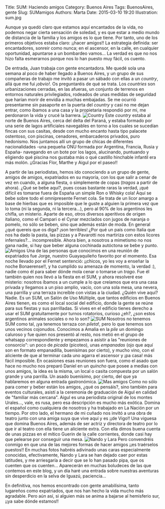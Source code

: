Title: SUM: Haciendo amigos 
Category: Buenos Aires
Tags: BuenosAires, gente
Slug: SUMamigos
Authors: Marta
Date: 2015-03-10 19:20
Illustration: sum.jpg


Aunque ya quedó claro que estamos aquí encantados de la vida, no podemos negar cierta sensación de soledad, y es que estar a medio mundo de distancia de la familia y los amigos es lo que tiene. Por tanto, uno de los primeros objetivos estaba claro: ¡¡hacer amigos!! La estrategia definida: ser encantadores, sonreir como nunca; en el ascensor, en la calle, en cualquier oportunidad, apuntarse a un bombardeo vamos... La verdad es que no nos hizo falta esmerarnos porque nos lo han puesto muy fácil, os cuento.

De entrada, Juan trabaja con gente encantadora. Me quedé sola una semana al poco de haber llegado a Buenos Aires, y un grupo de sus compañeras de trabajo me invitó a pasar un sábado con ellas a un _country_, allá que me fui _¡obvio!_. Os preguntaréis de qué se trata. Los _countries_ son urbanizaciones cerradas, en las afueras, un conjunto de terrenos en entornos naturales privilegiados, rodeados de unas medidas de seguridad que harían morir de envidia a muchas embajadas. Se me ocurrió presentarme sin pasaporte en la puerta del _country_ y casi no me dejan entrar, como íbamos a una casa y la propietaria respondió por mi, me perdonaron la vida y crucé la barrera. 
![Country]({filename}/images/collage-santabarbara.jpg)
Este _country_ estaba al norte de Buenos Aires, cerca del delta del Paraná, y estaba formado por una serie de lagos artificiales navegables en torno a los cuales se sucedían fincas con sus casitas, desde con mucho encanto hasta tipo palacete ostentoso, con piscinas, cenadores, embarcaderos privados, puro hedonismo. Nos juntamos allí un grupo de chicas de diferentes nacionalidades -una pequeña ONU formada por Argentina, Francia, Rusia y España- navegando en un bote por los lagos, alucinando, puntuando y eligiendo qué piscina nos gustaba más o qué castillo hinchable infantil era más molón. ¡¡Gracias Flor, Marthe y Aigul por el paseo!! 

A partir de las periodistas, hemos ido conociendo a un grupo de gente, amigos de amigos, expatriados en su mayoría, con los que salir a cenar de vez en cuando, a alguna fiesta, o simplemente de copas (_tragos_ a partir de ahora). ¿Qué se bebe aquí?, pues cosas bastante raras la verdad, ¡qué difícil es tomarse fuera de España un simple Ron o Whisky cola! Aquí se bebe sobre todo el omnipresente Fernet cola. Se trata de un licor amargo a base de hierbas que es imposible que le guste a alguien la primera vez que lo toma (ni la segunda, ni la tercera...), pero al 90% de los argentinos les chifla, un misterio. Aparte de eso, otros diversos aperitivos de origen italiano, como el Campari o el Cynar mezclados con jugos de naranja o pomelo, no sólo se beben, sino que además están de moda. En general ¿qué quereis que os diga? ¡son terribles! ¿Por qué un país como Italia que nos ha dado la pasta, las pizzas y a Pavarotti nos martiriza con estos licores infernales?... incompresible. Ahora bien, a nosotros a mimetismo no nos gana nadie, si hay que beber alguna cochinada autóctona se bebe y punto.
![Amigos]({filename}/images/collage-amigos.jpg)
Una de las personas que conocimos en una reunión de expatriados fue Jorge, nuestro Guayaquileño favorito por el momento. Esa noche llevado por el Fernet sentenció: ¡¡chicos, yo les voy a enseñar la noche Bonaerense!!, y ha cumplido su amenaza de momento, la verdad :), nadie como él para saber dónde mola cenar o tomarse un _trago_. Fue él también quien nos llevó a la fiesta en el SUM, y ahora resolveré ese misterio: nosotros íbamos a un cumple a lo que creíamos que era una casa privada y llegamos a un piso amplio, vacío, con una sola mesa, una nevera, una parrilla y una terraza increíble con vistas a la ciudad. ¿Quién vive aquí? Nadie. Es un SUM, un Salón de Uso Múltiple, que tantos edificios en Buenos Aires tienen, es como el local social del edificio, donde la gente se reúne para sus fiestas y sus parrilladas. Si vives en el edificio tienes derecho a usar el SUM gratuitamente por turnos rotatorios, curioso ¿eh?, ¿son estos argentinos animales sociales o no lo son? 
![SUM]({filename}/images/collage-sum.jpg)
Nosotros no tenemos SUM como tal, ¡ya tenemos terraza con _pileta_!, pero lo que tenemos son unos vecinos cojonudos. Conocimos a Amalia en la _pile_ un domingo caluroso y fue quien nos presentó al resto, nos metió en el grupo de whatsapp correspondiente y empezamos a asistir a las "reuniones de consorcio": un poco de _picada_ (picoteo), unas _empanadas_ (ojo que aquí son en formato empanadilla, buenísimas por cierto), y mucho vino, con el aliciente de que al terminar cada uno agarra el ascensor y ¡pa casa! más fácil imposible. En ocasiones esas reuniones son fuera, como el asado que hace no mucho nos preparó Daniel en un _quincho_ que posee a medias con unos amigos, la idea es la misma, un local o casita compuesta por un salón grande y una parrilla. Un asado buenísimo, por cierto, del que ya hablaremos en alguna entrada gastronómica.
![Mas amigos]({filename}/images/collage-amigos2.jpg)
Como no sólo para comer y beber están los amigos, ¿qué os pensáis?, sino también para eventos culturales, asistí a la ceremonia de graduación de Aigul en calidad de "familiar más cercana". Aigul es una periodista original de los montes Urales..., vale, es rusa, pero esa descripción es mucho más exótica. Domina el español como cualquiera de nosotros y ha trabajado en La Nación por un tiempo. Por otro lado, el hermano de mi cuñado nos invitó a una obra de teatro junto con una amiga suya que vive aquí y es ¡¡de Vigo!! Una viguesa que domina Buenos Aires, además de ser actriz y directora de teatro por lo que ir al teatro con ella tiene un aliciente extra. Con ella dimos buena cuenta de unas pizzas en el mítico Guerin de la calle corrientes, donde casi hay que pelearse por conseguir una mesa.
![Nando y Lara]({filename}/images/collage-nandolara.jpg)
Pero convendréis conmigo en que una de las mejores formas de hacer amigos ¡¡es traérselos puestos!! En muchas fotos habréis adivinado unas caras especialmente conocidas, efectivamente, Nando y Lara se han dejado caer por estas latitudes, y me arriesgaría a decir que se lo han pasado pipa, que os cuenten que os cuenten... Aparecerán en muchas boludeces de las que contemos en este blog, y un día haré una entrada sobre nuestras aventuras sin desperdicio en la selva de Iguazú, paciencia...

En definitiva, nos hemos encontrado con gente amabilísima, tanto lugareños como expatriados, que nos han hecho la vida mucho más agradable. Pero aún así, si alguien más se anima a bajarse al hemisferio sur, ¡¡ya sabe dónde estamos!!




